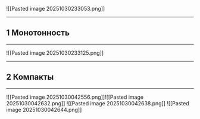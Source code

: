 ![[Pasted image 20251030233053.png]]

---
1 Монотонность
---
---
![[Pasted image 20251030233125.png]]

---
2 Компакты
---
---

![[Pasted image 20251030042556.png]]![[Pasted image 20251030042632.png]]
![[Pasted image 20251030042638.png]]
![[Pasted image 20251030042644.png]]